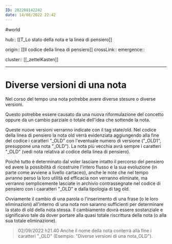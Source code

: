 ```yaml
---
ID: 202208142242
date: 14/08/2022 22:42 
---
```

#world

hub:: [[T_Lo stato della nota e la linea di pensiero]]

origin:: [[Il codice della linea di pensiero]]
crossLink:: 
emergence:: 

cluster:: [[_zettelKasten]]

---

# Diverse versioni di una nota

Nel corso del tempo una nota potrebbe avere diverse stesure o diverse versioni.

Questo potrebbe essere causato da una nuova riformulazione del concetto oppure da un cambio parziale o totale dell'idea che sottende la nota.

Queste nuove versioni verranno indicate con il tag state/old. Nel codice della linea di pensiero la nota old verrà evidenziata aggiungendo alla fine del codice i caratteri "_OLD" con l'eventuale numero di versione ("_OLD1", presuppone una nota "_OLD"). La nota più vecchia avrà sempre i caratteri "_OLD" (vedi nota relativa al codice della linea di pensiero).

Poichè tutto è determinato dal voler lasciare intatto il percorso del pensiero ed avere la possibilità di ricostruire l'intero flusso e la sua evoluzione (in parte come avviene a livello cartaceo), anche le note che nel tempo avranno perso la loro utilità ed efficacia non verranno eliminate, ma verranno semplicemente lasciate in archivio contrassegnate nel codice di pensiero con i caaratteri "_OLD" e dalla tipologia di tag old.

Ovviamente il cambio di una parola o l'inserimento di una frase (o le loro eliminazioni) all'interno di una nota non saranno sufficienti per determinare la stato di old della nota stessa. Il cambiamento dovrà essere sostanziale e significaivo tale da dover portare alla quasi totale riscrittura della nota (o alla sua totale eliminazione).

> 02/09/2022 h21.40 Anche il nome della nota conterrà alla fine i caratteri "_OLD" (Esempio: "Diverse versioni di una nota_OLD").
